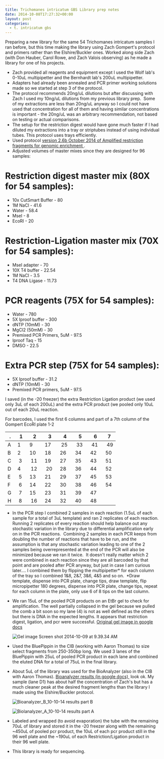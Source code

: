 ```yaml
---
title: Trichomanes intricatum GBS Library prep notes
date: 2014-10-08T17:27:32+00:00
layout: post
categories:
  - t. intricatum gbs
---
```

Preparing a new library for the same 54 Trichomanes intricatum samples I ran before, but this time making the library using Zach Gompert's protocol and primers rather than the Elshire/Buckler ones. Worked along side Zach (with Don Hauber, Carol Rowe, and Zach Valois observing) as he made a library for one of his projects.

  * Zach provided all reagents and equipment except I used the Wolf lab's 0-10uL multipipetter and the Bernhardt lab's 200uL multipipetter.
  * Adapters had already been annealed and PCR primer working solutions made so we started at step 3 of the protocol.
  * The protocol recommends 20ng/uL dilutions but after discussing with Zach I used my 10ng/uL dilutions from my previous library prep.  Some of my extractions are less than 20ng/uL anyway so I could not have used that concentration for all of them and having similar concentrations is important - the 20ng/uL was an arbitrary recommendation, not based on testing or actual comparisons.
  * The setup for the restriction digest would have gone much faster if I had diluted my extractions into a tray or striptubes instead of using individual tubes. This protocol uses trays efficiently.
  * Used protocol [ version 2.6b October 2014 of Amplified restriction fragments for genomic enrichment ]( https://drive.google.com/file/d/0B0DnkQIRAeIIUWRQbjUxVlZDenlLZG51TVZ4NEdySVFCRXhj/view?usp=sharing ).
  * Adjusted volumes of master mixes since they are designed for 96 samples:


# Restriction digest master mix (80X for 54 samples):

  * 10x CutSmart Buffer - 80
  * 1M NaCl - 41.6
  * Water - 58.4
  * MseI - 8
  * EcoRI - 20

#  Restriction-Ligation master mix (70X for 54 samples):

  * MseI adapter - 70
  * 10X T4 buffer - 22.54
  * 1M NaCl - 3.5
  * T4 DNA Ligase - 11.73

#  PCR reagents (75X for 54 samples):

  * Water - 780
  * 5X Iproof buffer - 300
  * dNTP (10mM) - 30
  * MgCl2 (50mM) - 30
  * Premixed PCR Primers, 5uM - 97.5
  * Iproof Taq - 15
  * DMSO - 22.5

# Extra PCR step (75X for 54 samples):

  * 5X Iproof buffer - 31.2
  * dNTP (10mM) - 30
  * Premixed PCR primers, 5uM - 97.5

I saved (in the -20 freezer) the extra Restriction Ligation product (we used only 3uL of each 200uL) and the extra PCR product (we pooled only 10uL out of each 20uL reaction.

For barcodes, I used the first 6 columns and part of a 7th column of the Gompert EcoRI plate 1-2

| .   |  1  |  2  |  3  |  4  |  5  |  6  |  7  |
| --- | --- | --- | --- | --- | --- | --- | --- |
| A   | 1   | 9   | 17  | 25  | 33  | 41  | 49  |
| B   | 2   | 10  | 18  | 26  | 34  | 42  | 50  |
| C   | 3   | 11  | 19  | 27  | 35  | 43  | 51  |
| D   | 4   | 12  | 20  | 28  | 36  | 44  | 52  |
| E   | 5   | 13  | 21  | 29  | 37  | 45  | 53  |
| F   | 6   | 14  | 22  | 30  | 38  | 46  | 54  |
| G   | 7   | 15  | 23  | 31  | 39  | 47  |     |
| H   | 8   | 16  | 24  | 32  | 40  | 48  |     |


  * In the PCR step I combined 2 samples in each reaction (1.5uL of each sample for a total of 3uL template) and ran 2 replicates of each reaction. Running 2 replicates of every reaction should help balance out any stochastic variation in the library due to differential amplification early on in the PCR reactions.  Combining 2 samples in each PCR keeps from doubling the number of reactions that have to be run, and the assumption is that any stochastic variation leading to one of the 2 samples being overrepresented at the end of the PCR will also be minimized because we ran it twice.  It doesn't really matter which 2 were combined in each reaction since they are all barcoded by that point and are pooled after PCR anyway, but just in case I am curious later.... I combined them by flipping the multipipetter\* for each column of the tray so I combined 1&8, 2&7, 3&6, 4&5 and so on.  \*Draw template, dispense into PCR plate, change tips, draw template, flip micropipetter 180 degrees, dispense into PCR plate, change tips, repeat for each column in the plate, only use 6 of 8 tips on the last column.
  * We ran 15uL of the pooled PCR products on an EtBr gel to check for amplification. The well partially collapsed in the gel because we pulled the comb a bit soon so my lane (4) is not as well defined as the others but there is DNA in the expected lengths. It appears that restriction digest, ligation, and pcr were successful. [ Original gel image in google docs ]( https://drive.google.com/?usp=chrome_app#folders/0B0DnkQIRAeIIOXVzanRnY2ZSN1k )

    ![Gel image Screen shot 2014-10-09 at 9.39.34 AM ]( {{site.image_path}}wp-content/uploads/2014/10/Screen-shot-2014-10-09-at-9.39.34-AM.png )

  * Used the BluePippin in the CIB (working with Aaron Thomas) to size select fragments from 250-350bp long. We used 3 lanes of the BluePippin with 25uL of pooled PCR product in each lane and combined the eluted DNA for a total of 75uL in the final library.
  * About 5uL of the library was used for the BioAnalyzer (also in the CIB with Aaron Thomas). [ Bioanalyzer results (in google docs) ]( https://drive.google.com/file/d/0B0DnkQIRAeIIMk40Vzd6U1V2Wlk/view?usp=sharing ) look ok. My sample (lane D1) has about half the concentration of Zach's but has a much cleaner peak at the desired fragment lengths than the library I made using the Elshire/Buckler protocol.

    ![ Bioanalyzer_B_10-10-14 results part B ]( {{site.image_path}}wp-content/uploads/2014/10/Bioanalyzer_B_10-10-14.png )

    ![ Biolanalyzer_A_10-10-14 results part A ]( {{site.image_path}}wp-content/uploads/2014/10/Biolanalyzer_A_10-10-14.png )

  * Labeled and wrapped (to avoid evaporation) the tube with the remaining 70uL of library and stored it in the -20 freezer along with the remaining ~450uL of pooled pcr product, the 10uL of each pcr product still in the 96 well plate and the ~190uL of each Restriction/Ligation product in their 96 well plate.
  * This library is ready for sequencing.
